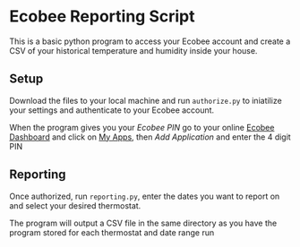# Ecobee Reporting Script
This is a basic python program to access your Ecobee account and create a CSV of your historical temperature and humidity inside your house.

## Setup
Download the files to your local machine and run `authorize.py` to iniatilize your settings and authenticate to your Ecobee account.

When the program gives you your _Ecobee PIN_ go to your online [Ecobee Dashboard](https://www.ecobee.com/consumerportal/index.html) and click on [My Apps](https://www.ecobee.com/consumerportal/index.html#/my-apps/), then _Add Application_ and enter the 4 digit PIN

## Reporting
Once authorized, run `reporting.py`, enter the dates you want to report on and select your desired thermostat.

The program will output a CSV file in the same directory as you have the program stored for each thermostat and date range run
